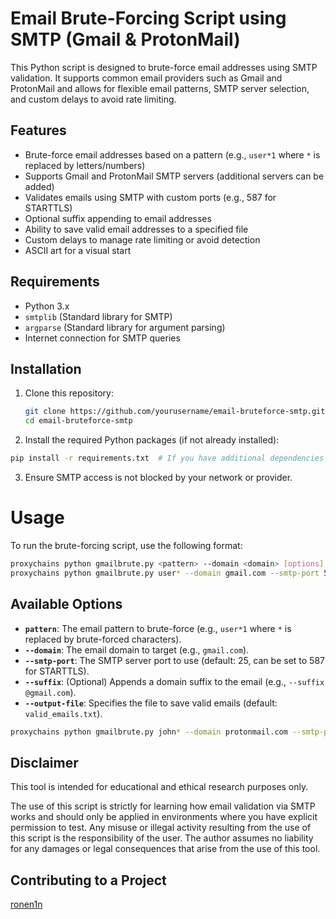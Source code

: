 # Email Brute-Forcing Script using SMTP (Gmail & ProtonMail)

This Python script is designed to brute-force email addresses using SMTP validation. It supports common email providers such as Gmail and ProtonMail and allows for flexible email patterns, SMTP server selection, and custom delays to avoid rate limiting.

## Features

- Brute-force email addresses based on a pattern (e.g., `user*1` where `*` is replaced by letters/numbers)
- Supports Gmail and ProtonMail SMTP servers (additional servers can be added)
- Validates emails using SMTP with custom ports (e.g., 587 for STARTTLS)
- Optional suffix appending to email addresses
- Ability to save valid email addresses to a specified file
- Custom delays to manage rate limiting or avoid detection
- ASCII art for a visual start

## Requirements

- Python 3.x
- `smtplib` (Standard library for SMTP)
- `argparse` (Standard library for argument parsing)
- Internet connection for SMTP queries

## Installation

1. Clone this repository:
   ```bash
   git clone https://github.com/yourusername/email-bruteforce-smtp.git
   cd email-bruteforce-smtp
2. Install the required Python packages (if not already installed):
```bash
pip install -r requirements.txt  # If you have additional dependencies to add
```
3. Ensure SMTP access is not blocked by your network or provider.

# Usage
To run the brute-forcing script, use the following format:

```bash
proxychains python gmailbrute.py <pattern> --domain <domain> [options]
proxychains python gmailbrute.py user* --domain gmail.com --smtp-port 587 --output-file valid_emails.txt
```

## Available Options

- **`pattern`**: The email pattern to brute-force (e.g., `user*1` where `*` is replaced by brute-forced characters).
- **`--domain`**: The email domain to target (e.g., `gmail.com`).
- **`--smtp-port`**: The SMTP server port to use (default: 25, can be set to 587 for STARTTLS).
- **`--suffix`**: (Optional) Appends a domain suffix to the email (e.g., `--suffix @gmail.com`).
- **`--output-file`**: Specifies the file to save valid emails (default: `valid_emails.txt`).



```bash
proxychains python gmailbrute.py john* --domain protonmail.com --smtp-port 587 --suffix @protonmail.com --output-file found_emails.txt --delay 3
```
## Disclaimer
This tool is intended for educational and ethical research purposes only.

The use of this script is strictly for learning how email validation via SMTP works and should only be applied in environments where you have explicit permission to test. Any misuse or illegal activity resulting from the use of this script is the responsibility of the user. The author assumes no liability for any damages or legal consequences that arise from the use of this tool.

## Contributing to a Project
[ronen1n](https://github.com/ronen1n)
